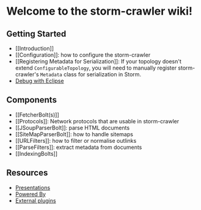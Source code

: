 # Welcome to the storm-crawler wiki!

## Getting Started
* [[Introduction]]
* [[Configuration]]: how to configure the storm-crawler
* [[Registering Metadata for Serialization]]: If your topology doesn't extend `ConfigurableTopology`, you will need to manually register storm-crawler's `Metadata` class for serialization in Storm.
* [Debug with Eclipse](Debug-with-Eclipse)

## Components
* [[FetcherBolt(s)]]
* [[Protocols]]: Network protocols that are usable in storm-crawler
* [[JSoupParserBolt]]: parse HTML documents
* [[SiteMapParserBolt]]: how to handle sitemaps
* [[URLFilters]]: how to filter or normalise outlinks
* [[ParseFilters]]: extract metadata from documents
* [[IndexingBolts]]

## Resources
* [Presentations](https://github.com/DigitalPebble/storm-crawler/wiki/Presentations)
* [Powered By](https://github.com/DigitalPebble/storm-crawler/wiki/Powered-By)
* [External plugins](https://github.com/DigitalPebble/storm-crawler/wiki/External-plugins)